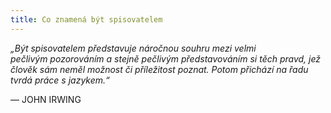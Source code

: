 ```yaml
---
title: Co znamená být spisovatelem
---
```


_„Být spisovatelem představuje náročnou souhru mezi velmi  
pečlivým pozorováním a stejně pečlivým představováním si těch pravd, jež člověk sám neměl možnost či příležitost poznat. Potom přichází na řadu tvrdá práce s jazykem.“_

— JOHN IRWING
